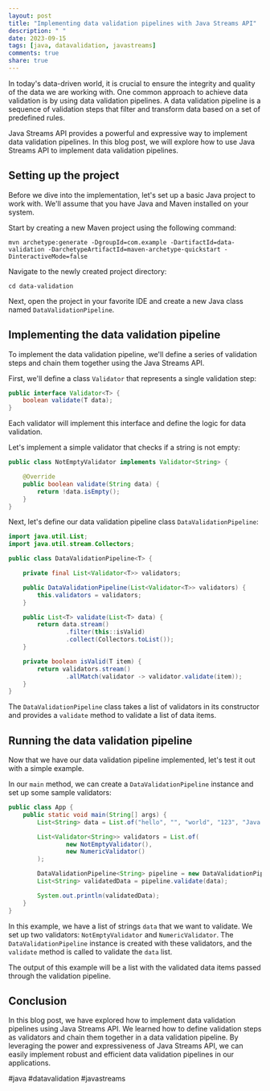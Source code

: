```yaml
---
layout: post
title: "Implementing data validation pipelines with Java Streams API"
description: " "
date: 2023-09-15
tags: [java, datavalidation, javastreams]
comments: true
share: true
---
```


In today's data-driven world, it is crucial to ensure the integrity and quality of the data we are working with. One common approach to achieve data validation is by using data validation pipelines. A data validation pipeline is a sequence of validation steps that filter and transform data based on a set of predefined rules.

Java Streams API provides a powerful and expressive way to implement data validation pipelines. In this blog post, we will explore how to use Java Streams API to implement data validation pipelines.

## Setting up the project

Before we dive into the implementation, let's set up a basic Java project to work with. We'll assume that you have Java and Maven installed on your system.

Start by creating a new Maven project using the following command:

```shell
mvn archetype:generate -DgroupId=com.example -DartifactId=data-validation -DarchetypeArtifactId=maven-archetype-quickstart -DinteractiveMode=false
```

Navigate to the newly created project directory:

```shell
cd data-validation
```

Next, open the project in your favorite IDE and create a new Java class named `DataValidationPipeline`.

## Implementing the data validation pipeline

To implement the data validation pipeline, we'll define a series of validation steps and chain them together using the Java Streams API.

First, we'll define a class `Validator` that represents a single validation step:

```java
public interface Validator<T> {
    boolean validate(T data);
}
```

Each validator will implement this interface and define the logic for data validation.

Let's implement a simple validator that checks if a string is not empty:

```java
public class NotEmptyValidator implements Validator<String> {

    @Override
    public boolean validate(String data) {
        return !data.isEmpty();
    }
}
```

Next, let's define our data validation pipeline class `DataValidationPipeline`:

```java
import java.util.List;
import java.util.stream.Collectors;

public class DataValidationPipeline<T> {

    private final List<Validator<T>> validators;

    public DataValidationPipeline(List<Validator<T>> validators) {
        this.validators = validators;
    }

    public List<T> validate(List<T> data) {
        return data.stream()
                .filter(this::isValid)
                .collect(Collectors.toList());
    }

    private boolean isValid(T item) {
        return validators.stream()
                .allMatch(validator -> validator.validate(item));
    }
}
```

The `DataValidationPipeline` class takes a list of validators in its constructor and provides a `validate` method to validate a list of data items.

## Running the data validation pipeline

Now that we have our data validation pipeline implemented, let's test it out with a simple example.

In our `main` method, we can create a `DataValidationPipeline` instance and set up some sample validators:

```java
public class App {
    public static void main(String[] args) {
        List<String> data = List.of("hello", "", "world", "123", "Java Streams");

        List<Validator<String>> validators = List.of(
                new NotEmptyValidator(),
                new NumericValidator()
        );

        DataValidationPipeline<String> pipeline = new DataValidationPipeline<>(validators);
        List<String> validatedData = pipeline.validate(data);

        System.out.println(validatedData);
    }
}
```

In this example, we have a list of strings `data` that we want to validate. We set up two validators: `NotEmptyValidator` and `NumericValidator`. The `DataValidationPipeline` instance is created with these validators, and the `validate` method is called to validate the `data` list.

The output of this example will be a list with the validated data items passed through the validation pipeline.

## Conclusion

In this blog post, we have explored how to implement data validation pipelines using Java Streams API. We learned how to define validation steps as validators and chain them together in a data validation pipeline. By leveraging the power and expressiveness of Java Streams API, we can easily implement robust and efficient data validation pipelines in our applications.

#java #datavalidation #javastreams